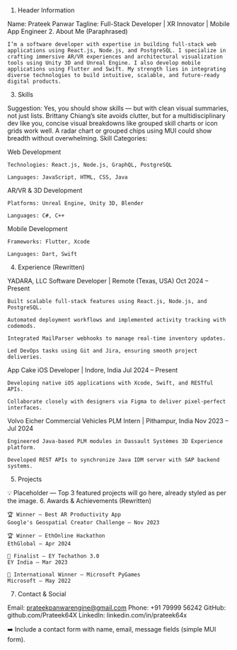 1. Header Information

Name: Prateek Panwar
Tagline: Full-Stack Developer | XR Innovator | Mobile App Engineer
2. About Me (Paraphrased)

    I’m a software developer with expertise in building full-stack web applications using React.js, Node.js, and PostgreSQL. I specialize in crafting immersive AR/VR experiences and architectural visualization tools using Unity 3D and Unreal Engine. I also develop mobile applications using Flutter and Swift. My strength lies in integrating diverse technologies to build intuitive, scalable, and future-ready digital products.

3. Skills

Suggestion: Yes, you should show skills — but with clean visual summaries, not just lists. Brittany Chiang’s site avoids clutter, but for a multidisciplinary dev like you, concise visual breakdowns like grouped skill charts or icon grids work well. A radar chart or grouped chips using MUI could show breadth without overwhelming.
Skill Categories:

Web Development

    Technologies: React.js, Node.js, GraphQL, PostgreSQL

    Languages: JavaScript, HTML, CSS, Java

AR/VR & 3D Development

    Platforms: Unreal Engine, Unity 3D, Blender

    Languages: C#, C++

Mobile Development

    Frameworks: Flutter, Xcode

    Languages: Dart, Swift

4. Experience (Rewritten)

YADARA, LLC
Software Developer | Remote (Texas, USA)
Oct 2024 – Present

    Built scalable full-stack features using React.js, Node.js, and PostgreSQL.

    Automated deployment workflows and implemented activity tracking with codemods.

    Integrated MailParser webhooks to manage real-time inventory updates.

    Led DevOps tasks using Git and Jira, ensuring smooth project deliveries.

App Cake
iOS Developer | Indore, India
Jul 2024 – Present

    Developing native iOS applications with Xcode, Swift, and RESTful APIs.

    Collaborate closely with designers via Figma to deliver pixel-perfect interfaces.

Volvo Eicher Commercial Vehicles
PLM Intern | Pithampur, India
Nov 2023 – Jul 2024

    Engineered Java-based PLM modules in Dassault Systèmes 3D Experience platform.

    Developed REST APIs to synchronize Java IDM server with SAP backend systems.

5. Projects

💡 Placeholder — Top 3 featured projects will go here, already styled as per the image.
6. Awards & Achievements (Rewritten)

    🏆 Winner – Best AR Productivity App
    Google's Geospatial Creator Challenge – Nov 2023

    🏆 Winner – EthOnline Hackathon
    EthGlobal – Apr 2024

    🥈 Finalist – EY Techathon 3.0
    EY India – Mar 2023

    🥇 International Winner – Microsoft PyGames
    Microsoft – May 2022

7. Contact & Social

Email: prateekpanwarengine@gmail.com
Phone: +91 79999 56242
GitHub: github.com/Prateek64X
LinkedIn: linkedin.com/in/prateek64x

➡️ Include a contact form with name, email, message fields (simple MUI form).